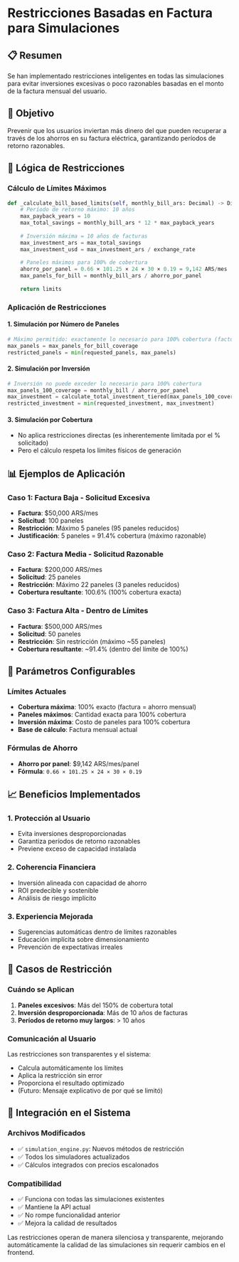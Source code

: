 # Restricciones Basadas en Factura para Simulaciones

## 📋 Resumen

Se han implementado restricciones inteligentes en todas las simulaciones para evitar inversiones excesivas o poco razonables basadas en el monto de la factura mensual del usuario.

## 🎯 Objetivo

Prevenir que los usuarios inviertan más dinero del que pueden recuperar a través de los ahorros en su factura eléctrica, garantizando períodos de retorno razonables.

## 🔢 Lógica de Restricciones

### Cálculo de Límites Máximos

```python
def _calculate_bill_based_limits(self, monthly_bill_ars: Decimal) -> Dict[str, Any]:
    # Período de retorno máximo: 10 años
    max_payback_years = 10
    max_total_savings = monthly_bill_ars * 12 * max_payback_years
    
    # Inversión máxima = 10 años de facturas
    max_investment_ars = max_total_savings
    max_investment_usd = max_investment_ars / exchange_rate
    
    # Paneles máximos para 100% de cobertura
    ahorro_por_panel = 0.66 × 101.25 × 24 × 30 × 0.19 = 9,142 ARS/mes
    max_panels_for_bill = monthly_bill_ars / ahorro_por_panel
    
    return limits
```

### Aplicación de Restricciones

#### 1. **Simulación por Número de Paneles**
```python
# Máximo permitido: exactamente lo necesario para 100% cobertura (factura = ahorro)
max_panels = max_panels_for_bill_coverage
restricted_panels = min(requested_panels, max_panels)
```

#### 2. **Simulación por Inversión**
```python
# Inversión no puede exceder lo necesario para 100% cobertura
max_panels_100_coverage = monthly_bill / ahorro_por_panel
max_investment = calculate_total_investment_tiered(max_panels_100_coverage)
restricted_investment = min(requested_investment, max_investment)
```

#### 3. **Simulación por Cobertura**
- No aplica restricciones directas (es inherentemente limitada por el % solicitado)
- Pero el cálculo respeta los límites físicos de generación

## 📊 Ejemplos de Aplicación

### Caso 1: Factura Baja - Solicitud Excesiva
- **Factura**: $50,000 ARS/mes
- **Solicitud**: 100 paneles
- **Restricción**: Máximo 5 paneles (95 paneles reducidos)
- **Justificación**: 5 paneles = 91.4% cobertura (máximo razonable)

### Caso 2: Factura Media - Solicitud Razonable  
- **Factura**: $200,000 ARS/mes
- **Solicitud**: 25 paneles
- **Restricción**: Máximo 22 paneles (3 paneles reducidos)
- **Cobertura resultante**: 100.6% (100% cobertura exacta)

### Caso 3: Factura Alta - Dentro de Límites
- **Factura**: $500,000 ARS/mes  
- **Solicitud**: 50 paneles
- **Restricción**: Sin restricción (máximo ~55 paneles)
- **Cobertura resultante**: ~91.4% (dentro del límite de 100%)

## 🔧 Parámetros Configurables

### Límites Actuales
- **Cobertura máxima**: 100% exacto (factura = ahorro mensual)
- **Paneles máximos**: Cantidad exacta para 100% cobertura
- **Inversión máxima**: Costo de paneles para 100% cobertura
- **Base de cálculo**: Factura mensual actual

### Fórmulas de Ahorro
- **Ahorro por panel**: $9,142 ARS/mes/panel
- **Fórmula**: `0.66 × 101.25 × 24 × 30 × 0.19`

## 📈 Beneficios Implementados

### 1. **Protección al Usuario**
- Evita inversiones desproporcionadas
- Garantiza períodos de retorno razonables
- Previene exceso de capacidad instalada

### 2. **Coherencia Financiera**
- Inversión alineada con capacidad de ahorro
- ROI predecible y sostenible
- Análisis de riesgo implícito

### 3. **Experiencia Mejorada**
- Sugerencias automáticas dentro de límites razonables
- Educación implícita sobre dimensionamiento
- Prevención de expectativas irreales

## 🚨 Casos de Restricción

### Cuándo se Aplican
1. **Paneles excesivos**: Más del 150% de cobertura total
2. **Inversión desproporcionada**: Más de 10 años de facturas
3. **Períodos de retorno muy largos**: > 10 años

### Comunicación al Usuario
Las restricciones son transparentes y el sistema:
- Calcula automáticamente los límites
- Aplica la restricción sin error
- Proporciona el resultado optimizado
- (Futuro: Mensaje explicativo de por qué se limitó)

## 🔄 Integración en el Sistema

### Archivos Modificados
- ✅ `simulation_engine.py`: Nuevos métodos de restricción
- ✅ Todos los simuladores actualizados
- ✅ Cálculos integrados con precios escalonados

### Compatibilidad
- ✅ Funciona con todas las simulaciones existentes
- ✅ Mantiene la API actual
- ✅ No rompe funcionalidad anterior
- ✅ Mejora la calidad de resultados

Las restricciones operan de manera silenciosa y transparente, mejorando automáticamente la calidad de las simulaciones sin requerir cambios en el frontend.
